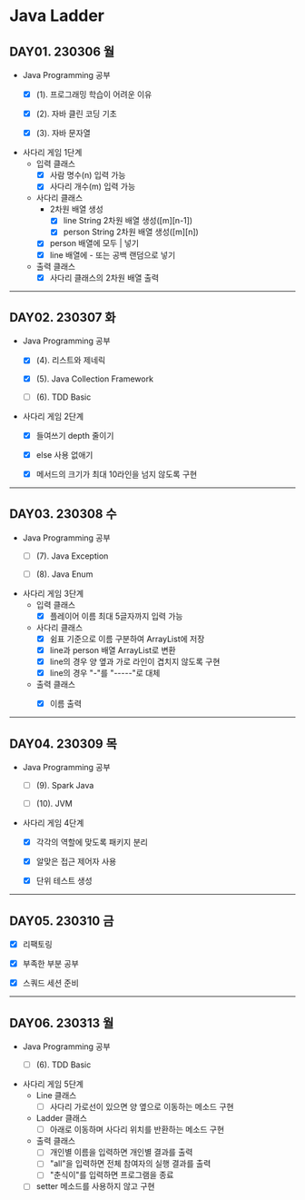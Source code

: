 # Java Ladder

## DAY01. 230306 월

- Java Programming 공부
  - [x] (1). 프로그래밍 학습이 어려운 이유
  - [x] (2). 자바 클린 코딩 기초
  - [x] (3). 자바 문자열  


- 사다리 게임 1단계
  - 입력 클래스
    - [x] 사람 명수(n) 입력 가능
    - [x] 사다리 개수(m) 입력 가능
  - 사다리 클래스
    - 2차원 배열 생성
      - [x] line String 2차원 배열 생성([m][n-1]) 
      - [x] person String 2차원 배열 생성([m][n]) 
    - [x] person 배열에 모두 | 넣기
    - [x] line 배열에 - 또는 공백 랜덤으로 넣기
  - 출력 클래스
    - [x] 사다리 클래스의 2차원 배열 출력
---
## DAY02. 230307 화

- Java Programming 공부
    - [x] (4). 리스트와 제네릭
    - [x] (5). Java Collection Framework
    - [ ] (6). TDD Basic


- 사다리 게임 2단계
  - [x] 들여쓰기 depth 줄이기
  - [x] else 사용 없애기
  - [x] 메서드의 크기가 최대 10라인을 넘지 않도록 구현


---
## DAY03. 230308 수

- Java Programming 공부
    - [ ] (7). Java Exception
    - [ ] (8). Java Enum


- 사다리 게임 3단계
  - 입력 클래스
    - [x] 플레이어 이름 최대 5글자까지 입력 가능
  - 사다리 클래스
    - [x] 쉼표 기준으로 이름 구분하여 ArrayList에 저장
    - [x] line과 person 배열 ArrayList로 변환
    - [x] line의 경우 양 옆과 가로 라인이 겹치지 않도록 구현
    - [x] line의 경우 "-"를 "-----"로 대체
  - 출력 클래스
    - [x] 이름 출력


---
## DAY04. 230309 목

- Java Programming 공부
  - [ ] (9). Spark Java
  - [ ] (10). JVM


- 사다리 게임 4단계
  - [x] 각각의 역할에 맞도록 패키지 분리
  - [x] 알맞은 접근 제어자 사용
  - [x] 단위 테스트 생성


---
## DAY05. 230310 금

- [x] 리팩토링
- [x] 부족한 부분 공부
- [x] 스쿼드 세션 준비


---
## DAY06. 230313 월

- Java Programming 공부
  - [ ] (6). TDD Basic


- 사다리 게임 5단계
  - Line 클래스
    - [ ] 사다리 가로선이 있으면 양 옆으로 이동하는 메소드 구현
  - Ladder 클래스 
    - [ ] 아래로 이동하며 사다리 위치를 반환하는 메소드 구현
  - 출력 클래스
    - [ ] 개인별 이름을 입력하면 개인별 결과를 출력
    - [ ] "all"을 입력하면 전체 참여자의 실행 결과를 출력
    - [ ] "춘식이"를 입력하면 프로그램을 종료
  - [ ] setter 메소드를 사용하지 않고 구현